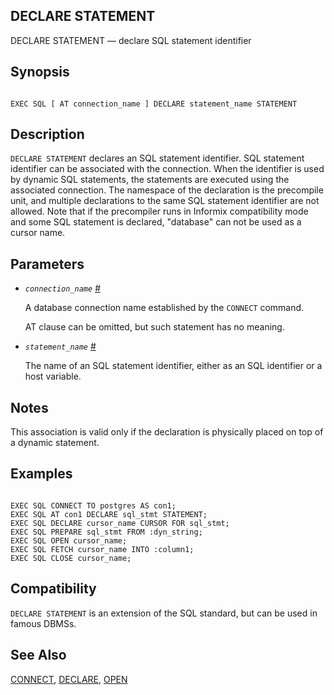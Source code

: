 ## DECLARE STATEMENT

DECLARE STATEMENT — declare SQL statement identifier

## Synopsis

```

EXEC SQL [ AT connection_name ] DECLARE statement_name STATEMENT
```

## Description

`DECLARE STATEMENT` declares an SQL statement identifier. SQL statement identifier can be associated with the connection. When the identifier is used by dynamic SQL statements, the statements are executed using the associated connection. The namespace of the declaration is the precompile unit, and multiple declarations to the same SQL statement identifier are not allowed. Note that if the precompiler runs in Informix compatibility mode and some SQL statement is declared, "database" can not be used as a cursor name.

## Parameters

* *`connection_name`* [#](#ECPG-SQL-DECLARE-STATEMENT-CONNECTION-NAME)

    A database connection name established by the `CONNECT` command.

    AT clause can be omitted, but such statement has no meaning.



* *`statement_name`* [#](#ECPG-SQL-DECLARE-STATEMENT-STATEMENT-NAME)

    The name of an SQL statement identifier, either as an SQL identifier or a host variable.

## Notes

This association is valid only if the declaration is physically placed on top of a dynamic statement.

## Examples

```

EXEC SQL CONNECT TO postgres AS con1;
EXEC SQL AT con1 DECLARE sql_stmt STATEMENT;
EXEC SQL DECLARE cursor_name CURSOR FOR sql_stmt;
EXEC SQL PREPARE sql_stmt FROM :dyn_string;
EXEC SQL OPEN cursor_name;
EXEC SQL FETCH cursor_name INTO :column1;
EXEC SQL CLOSE cursor_name;
```

## Compatibility

`DECLARE STATEMENT` is an extension of the SQL standard, but can be used in famous DBMSs.

## See Also

[CONNECT](ecpg-sql-connect.html "CONNECT"), [DECLARE](ecpg-sql-declare.html "DECLARE"), [OPEN](ecpg-sql-open.html "OPEN")